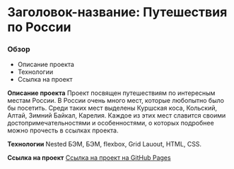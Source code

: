 # Заголовок-название: Путешествия по России

### Обзор
* Описание проекта
* Технологии
* Ссылка на проект

**Описание проекта**
Проект посвящен путешествиям по интересным местам России. В России очень много мест, которые любопытно было бы посетить. Среди таких мест выделены Куршская коса, Кольский, Алтай, Зимний Байкал, Карелия. Каждое из этих мест славится своими достопримечательностями и особенностями, о которых подробнее можно прочесть в ссылках проекта.

**Технологии**
Nested БЭМ, БЭМ, flexbox, Grid Lauout, HTML, CSS.

**Ссылка на проект**
[Ссылка на проект на GitHub Pages](https://olga-mus.github.io/russian-travel/index.html)
